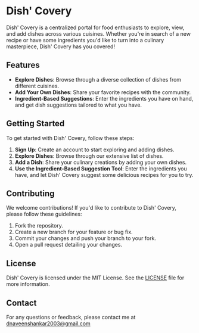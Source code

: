 # Dish' Covery

Dish' Covery is a centralized portal for food enthusiasts to explore, view, and add dishes across various cuisines. Whether you're in search of a new recipe or have some ingredients you'd like to turn into a culinary masterpiece, Dish' Covery has you covered!

## Features

- **Explore Dishes**: Browse through a diverse collection of dishes from different cuisines.
- **Add Your Own Dishes**: Share your favorite recipes with the community.
- **Ingredient-Based Suggestions**: Enter the ingredients you have on hand, and get dish suggestions tailored to what you have.

## Getting Started

To get started with Dish' Covery, follow these steps:

1. **Sign Up**: Create an account to start exploring and adding dishes.
2. **Explore Dishes**: Browse through our extensive list of dishes.
3. **Add a Dish**: Share your culinary creations by adding your own dishes.
4. **Use the Ingredient-Based Suggestion Tool**: Enter the ingredients you have, and let Dish' Covery suggest some delicious recipes for you to try.

## Contributing

We welcome contributions! If you'd like to contribute to Dish' Covery, please follow these guidelines:

1. Fork the repository.
2. Create a new branch for your feature or bug fix.
3. Commit your changes and push your branch to your fork.
4. Open a pull request detailing your changes.

## License

Dish' Covery is licensed under the MIT License. See the [LICENSE](LICENSE) file for more information.

## Contact

For any questions or feedback, please contact me at dnaveenshankar2003@gmail.com


